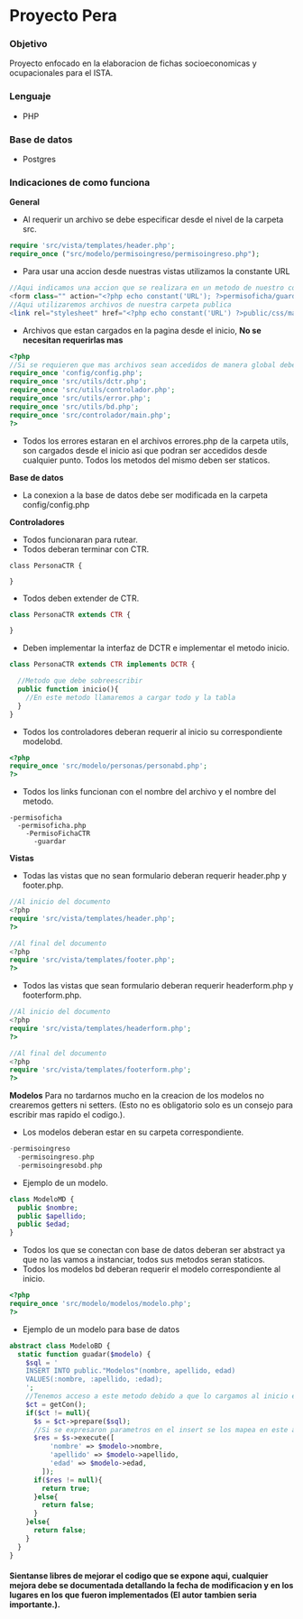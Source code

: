 # Proyecto Pera

### Objetivo
Proyecto enfocado en la elaboracion de fichas socioeconomicas y ocupacionales para el ISTA.

### Lenguaje  
- PHP

### Base de datos
- Postgres

### Indicaciones de como funciona
**General**
- Al requerir un archivo se debe especificar desde el nivel de la carpeta src.
```php
require 'src/vista/templates/header.php';
require_once ("src/modelo/permisoingreso/permisoingreso.php");
```
- Para usar una accion desde nuestras vistas utilizamos la constante URL
```php
//Aqui indicamos una accion que se realizara en un metodo de nuestro controlador
<form class="" action="<?php echo constant('URL'); ?>permisoficha/guardar" method="post">
//Aqui utilizaremos archivos de nuestra carpeta publica
<link rel="stylesheet" href="<?php echo constant('URL') ?>public/css/main.css">
```
- Archivos que estan cargados en la pagina desde el inicio, **No se necesitan requerirlas mas**
```php
<?php
//Si se requieren que mas archivos sean accedidos de manera global deben ser especificados en index.php
require_once 'config/config.php';
require_once 'src/utils/dctr.php';
require_once 'src/utils/controlador.php';
require_once 'src/utils/error.php';
require_once 'src/utils/bd.php';
require_once 'src/controlador/main.php';
?>
```
- Todos los errores estaran en el archivos errores.php de la carpeta utils, son cargados desde el inicio asi que podran ser accedidos desde cualquier punto. Todos los metodos del mismo deben ser staticos.

**Base de datos**
- La conexion a la base de datos debe ser modificada en la carpeta config/config.php

**Controladores**
- Todos funcionaran para rutear.
- Todos deberan terminar con CTR.
```
class PersonaCTR {

}
```
- Todos deben extender de CTR.
```php
class PersonaCTR extends CTR {

}
```
- Deben implementar la interfaz de DCTR e implementar el metodo inicio.
```php
class PersonaCTR extends CTR implements DCTR {

  //Metodo que debe sobreescribir
  public function inicio(){
    //En este metodo llamaremos a cargar todo y la tabla
  }
}
```
- Todos los controladores deberan requerir al inicio su correspondiente modelobd.
```php
<?php
require_once 'src/modelo/personas/personabd.php';
?>
```
- Todos los links funcionan con el nombre del archivo y el nombre del metodo.
```
-permisoficha
  -permisoficha.php
    -PermisoFichaCTR
      -guardar
```

**Vistas**
- Todas las vistas que no sean formulario deberan requerir header.php y footer.php.
```php
//Al inicio del documento
<?php
require 'src/vista/templates/header.php';
?>

//Al final del documento
<?php
require 'src/vista/templates/footer.php';
?>
```
- Todos las vistas que sean formulario deberan requerir headerform.php y footerform.php.
```php
//Al inicio del documento
<?php
require 'src/vista/templates/headerform.php';
?>

//Al final del documento
<?php
require 'src/vista/templates/footerform.php';
?>
```
**Modelos**
Para no tardarnos mucho en la creacion de los modelos no crearemos getters ni setters. (Esto no es obligatorio solo es un consejo para escribir mas rapido el codigo.).
- Los modelos deberan estar en su carpeta correspondiente.
```php
-permisoingreso
  -permisoingreso.php
  -permisoingresobd.php
```
- Ejemplo de un modelo.
```php
class ModeloMD {
  public $nombre;
  public $apellido;
  public $edad;
}
```
- Todos los que se conectan con base de datos deberan ser abstract ya que no las vamos a instanciar, todos sus metodos seran staticos.
- Todos los modelos bd deberan requerir el modelo correspondiente al inicio.
```php
<?php
require_once 'src/modelo/modelos/modelo.php';
?>
```
- Ejemplo de un modelo para base de datos
```php
abstract class ModeloBD {
  static function guadar($modelo) {
    $sql = '
    INSERT INTO public."Modelos"(nombre, apellido, edad)
    VALUES(:nombre, :apellido, :edad);
    ';
    //Tenemos acceso a este metodo debido a que lo cargamos al inicio en el index.php
    $ct = getCon();
    if($ct != null){
      $s = $ct->prepare($sql);
      //Si se expresaron parametros en el insert se los mapea en este array con tipo llave valor
      $res = $s->execute([
          'nombre' => $modelo->nombre,
          'apellido' => $modelo->apellido,
          'edad' => $modelo->edad,
        ]);
      if($res != null){
        return true;
      }else{
        return false;
      }
    }else{
      return false;
    }
  }
}
```

#### Sientanse libres de mejorar el codigo que se expone aqui, cualquier mejora debe se documentada detallando la fecha de modificacion y en los lugares en los que fueron implementados (El autor tambien seria importante.).
